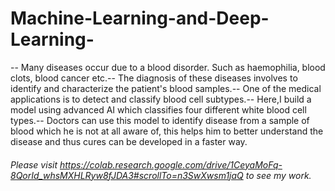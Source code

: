 # Machine-Learning-and-Deep-Learning-

-- Many diseases occur due to a blood disorder. Such as haemophilia, blood clots, blood cancer etc.-- The diagnosis of these diseases involves to identify and characterize the patient's blood samples.-- One of the medical applications is to detect and classify blood cell subtypes.-- Here,I build a model using advanced AI which classifies four different white blood cell types.-- Doctors can use this model to identify disease from a sample of blood which he is not at all aware of, this helps him to better understand the disease and thus cures can be developed in a faster way.

###### Please visit https://colab.research.google.com/drive/1CeyaMoFq-8QorId_whsMXHLRyw8fJDA3#scrollTo=n3SwXwsm1jaQ to see my work.
